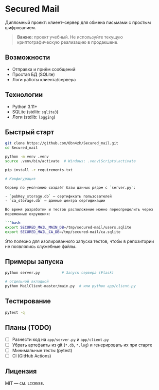 # Secured Mail

Дипломный проект: клиент–сервер для обмена письмами с простым шифрованием.

> **Важно:** проект учебный. Не используйте текущую криптографическую реализацию в продакшене.

## Возможности
- Отправка и приём сообщений
- Простая БД (SQLite)
- Логи работы клиента/сервера

## Технологии
- Python 3.11+
- SQLite (stdlib: `sqlite3`)
- Логи (stdlib: `logging`)

## Быстрый старт
```bash
git clone https://github.com/Obn4zh/Secured_mail.git
cd Secured_mail

python -m venv .venv
source .venv/bin/activate  # Windows: .venv\Scripts\activate

pip install -r requirements.txt

# Конфигурация

Сервер по умолчанию создаёт базы данных рядом с `server.py`:

- `pubKey_storage.db` — сертификаты пользователей
- `ca_storage.db` — данные центра сертификации

Во время разработки и тестов расположение можно переопределить через
переменные окружения:

```bash
export SECURED_MAIL_MAIN_DB=/tmp/secured-mail/users.sqlite
export SECURED_MAIL_CA_DB=/tmp/secured-mail/ca.sqlite
```

Это полезно для изолированного запуска тестов, чтобы в репозитории не появлялись
служебные файлы.

## Примеры запуска

```bash
python server.py          # Запуск сервера (Flask)

# отдельной вкладкой
python MailClient-master/main.py  # или python app/client.py
```

## Тестирование
```bash
pytest -q
```

## Планы (TODO)
- [ ] Разнести код на `app/server.py` и `app/client.py`
- [ ] Убрать артефакты из git (`*.db`, `*.log`) и генерировать их при старте
- [ ] Минимальные тесты (pytest)
- [ ] CI (GitHub Actions)

## Лицензия
MIT — см. `LICENSE`.
